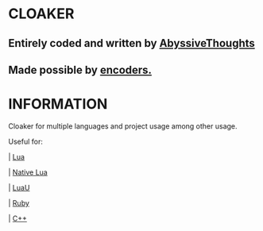 # CLOAKER #

Entirely coded and written by [AbyssiveThoughts](discord.gg)
-
Made possible by [encoders.](discord.gg)
-

# INFORMATION #

Cloaker for multiple languages and project usage among other usage.

Useful for:

| [Lua](https://luau-lang.org)

| [Native Lua](https://luau-lang.org)

| [LuaU](https://create.roblox.com)

| [Ruby](https://www.ruby-lang.org/en/)

| [C++](https://cplusplus.com)

